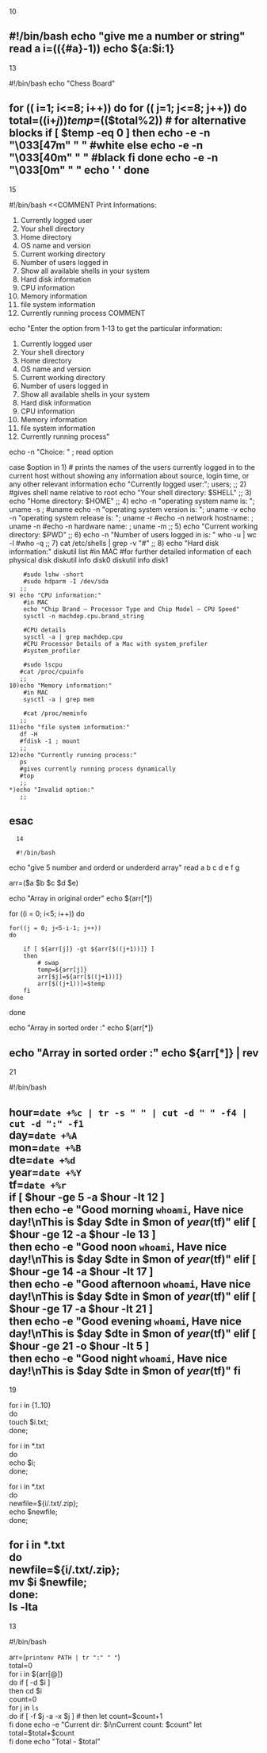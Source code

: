 10

#!/bin/bash
echo "give me a number or string"
read a
i=$((${#a}-1))
echo ${a:$i:1}
------------------------------------------------

13

#!/bin/bash
echo "Chess Board"

for (( i=1; i<=8; i++))
do
        for (( j=1; j<=8; j++))
        do
                total=$(($i+$j))
                temp=$(($total%2))
                # for alternative blocks
                if [ $temp -eq 0 ]
                then
                        echo -e -n "\033[47m" " "  #white
                else
                        echo -e -n "\033[40m" " " #black
                fi
        done
        echo -e -n "\033[0m" " "
        echo ' '
done
-------------------------------------

15

#!/bin/bash
<<COMMENT
Print Informations:
1. Currently logged user
2. Your shell directory
3. Home directory
4. OS name and version
5. Current working directory
6. Number of users logged in
7. Show all available shells in your system
8. Hard disk information
9. CPU information
10. Memory information
11. file system information
12. Currently running process
COMMENT

echo "Enter the option from 1-13 to get the particular information:
1. Currently logged user
2. Your shell directory
3. Home directory
4. OS name and version
5. Current working directory
6. Number of users logged in
7. Show all available shells in your system
8. Hard disk information
9. CPU information
10. Memory information
11. file system information
12. Currently running process"

echo -n "Choice: " ; read option

case $option in
	1) # prints the names of the users currently logged in to the current host without showing any information about source, login time, or any other relevant information 
	   echo "Currently logged user:"; users;
	   ;;
	2) #gives shell name relative to root
	   echo "Your shell directory: $SHELL"
	   ;;
	3) echo "Home directory: $HOME"
	   ;;
	4) echo -n "operating system name is:  "; uname -s ; #uname
  	   echo -n "operating system version is:  "; uname -v
	   echo -n "operating system release is:  "; uname -r
        #echo -n network hostname: ; uname -n
	   #echo -n hardware name: ; uname -m
     	   ;; 
	5) echo "Current working directory: $PWD"
   	   ;;
	6) echo -n "Number of users logged in is: "
   	   who -u | wc -l
	   #who -q
	   ;;
	7) cat /etc/shells | grep -v "#"
	   ;;
	8) echo "Hard disk information:"
        diskutil list #in MAC
        #for further detailed information of each physical disk
        diskutil info disk0
        diskutil info disk1

        #sudo lshw -short
	    #sudo hdparm -I /dev/sda
	   ;; 
	9) echo "CPU information:"
        #in MAC
        echo "Chip Brand – Processor Type and Chip Model – CPU Speed"
        sysctl -n machdep.cpu.brand_string

        #CPU details
        sysctl -a | grep machdep.cpu
        #CPU Processor Details of a Mac with system_profiler
        #system_profiler

        #sudo lscpu
	   #cat /proc/cpuinfo
	   ;;
	10)echo "Memory information:"
        #in MAC
        sysctl -a | grep mem

        #cat /proc/meminfo
	   ;;
	11)echo "file system information:"
	   df -H
	   #fdisk -1 ; mount
	   ;;
	12)echo "Currently running process:"
	   ps
 	   #gives currently running process dynamically
	   #top 
	   ;; 
	*)echo "Invalid option:"
	   ;;
esac
------------------------------------------------
	  14
	  
	  #!/bin/bash
echo "give 5 number and orderd or underderd array"
read a b c d e f g

arr=($a $b $c $d $e)

echo "Array in original order"
echo ${arr[*]}

for ((i = 0; i<5; i++))
do

    for((j = 0; j<5-i-1; j++))
    do

        if [ ${arr[j]} -gt ${arr[$((j+1))]} ]
        then
            # swap
            temp=${arr[j]}
            arr[$j]=${arr[$((j+1))]}
            arr[$((j+1))]=$temp
        fi
    done
done

echo "Array in sorted order :"
echo ${arr[*]}

echo "Array in sorted order :"
echo ${arr[*]} | rev
------------------------------------------------------------
21

#!/bin/bash

hour=`date +%c | tr -s " " | cut -d " " -f4 | cut -d ":" -f1`   
day=`date +%A`  
mon=`date +%B`  
dte=`date +%d`  
year=`date +%Y`  
tf=`date +%r`    
if [ $hour -ge 5 -a $hour -lt 12 ]  
then
        echo -e "Good morning `whoami`, Have nice day!\nThis is $day $dte in $mon of $year ($tf)"
elif [ $hour -ge 12 -a $hour -le 13 ]   
then
        echo -e "Good noon `whoami`, Have nice day!\nThis is $day $dte in $mon of $year ($tf)"
elif [ $hour -ge 14 -a $hour -lt 17 ]  
then
        echo -e "Good afternoon `whoami`, Have nice day!\nThis is $day $dte in $mon of $year ($tf)"
elif [ $hour -ge 17 -a $hour -lt 21 ]   
then
        echo -e "Good evening `whoami`, Have nice day!\nThis is $day $dte in $mon of $year ($tf)"
elif [ $hour -ge 21 -o $hour -lt 5 ]   
then
        echo -e "Good night `whoami`, Have nice day!\nThis is $day $dte in $mon of $year ($tf)"
fi
---------------------------------------------------------------------
19

for i in {1..10}  
do  
touch $i.txt;  
done;  


for i in *.txt  
do  
echo $i;  
done;  

for i in *.txt  
do  
newfile=${i/.txt/.zip};  
echo $newfile;  
done;  

for i in *.txt  
do  
newfile=${i/.txt/.zip};  
mv $i $newfile;  
done:  
ls -lta
--------------------------------------------------------------

13

#!/bin/bash

arr=(`printenv PATH | tr ":" " "`)  
total=0  
for i in ${arr[@]}   
do
	if [ -d $i ]  
	then
		cd $i   
		count=0  
		for j in `ls`  
		do
			if [ -f $j -a -x $j ]  #
			then
				let count=$count+1   
			fi
		done
		echo -e "Current dir: $i\nCurrent count: $count"  
		let total=$total+$count   
	fi
done
echo "Total - $total"
